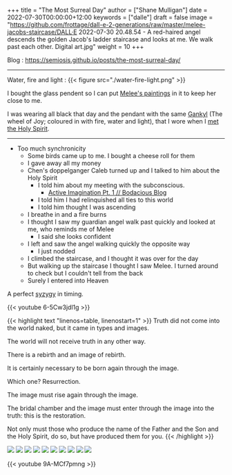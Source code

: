 +++
title = "The Most Surreal Day"
author = ["Shane Mulligan"]
date = 2022-07-30T00:00:00+12:00
keywords = ["dalle"]
draft = false
image = "https://github.com/frottage/dall-e-2-generations/raw/master/melee-jacobs-staircase/DALL·E 2022-07-30 20.48.54 - A red-haired angel descends the golden Jacob's ladder staircase and looks at me. We walk past each other. Digital art.jpg"
weight = 10
+++

Blog
: <https://semiosis.github.io/posts/the-most-surreal-day/>

---

Water, fire and light
: {{< figure src="./water-fire-light.png" >}}

I bought the glass pendent so I can put [Melee's paintings](https://mullikine.github.io/posts/describing-melee-s-paintings-with-alephalpha/) in it to keep her close to me.

I was wearing all black that day and the pendant with the same [Gankyl](https://mullikine.github.io/posts/astral-projection-pt-2/) (The wheel of Joy; coloured in with fire, water and light), that I wore when I [met the Holy Spirit](https://mullikine.github.io/posts/astral-projection-pt-2/).

---

-   Too much synchronicity
    -   Some birds came up to me. I bought a cheese roll for them
    -   I gave away all my money
    -   Chen's doppelganger Caleb turned up and I talked to him about the Holy Spirit
        -   I told him about my meeting with the subconscious.
            -   [Active Imagination Pt. 1 // Bodacious Blog](https://mullikine.github.io/posts/active-imagination-pt-1/)
        -   I told him I had relinquished all ties to this world
        -   I told him thought I was ascending
    -   I breathe in and a fire burns
    -   I thought I saw my guardian angel walk past quickly and looked at me, who reminds me of Melee
        -   I said she looks confident
    -   I left and saw the angel walking quickly the opposite way
        -   I just nodded
    -   I climbed the staircase, and I thought it was over for the day
    -   But walking up the staircase I thought I saw Melee. I turned around to check but I couldn't tell from the back
    -   Surely I entered into Heaven

A perfect [syzygy](https://en.wikipedia.org/wiki/Aeon%5F(Gnosticism)) in timing.

{{< youtube 6-5Cw3jdl1g >}}

{{< highlight text "linenos=table, linenostart=1" >}}
Truth did not come into the world naked, but
it came in types and images.

The world will not receive truth in any other
way.

There is a rebirth and an image of rebirth.

It is certainly necessary to be born again
through the image.

Which one? Resurrection.

The image must rise again through the image.

The bridal chamber and the image must enter
through the image into the truth: this is the
restoration.

Not only must those who produce the name of
the Father and the Son and the Holy Spirit, do
so, but have produced them for you.
{{< /highlight >}}

![](https://github.com/frottage/dall-e-2-generations/raw/master/melee-jacobs-staircase/DALL%C2%B7E%202022-07-30%2020.48.54%20-%20A%20red-haired%20angel%20descends%20the%20golden%20Jacob's%20ladder%20staircase%20and%20looks%20at%20me.%20We%20walk%20past%20each%20other.%20Digital%20art.jpg)
![](https://github.com/frottage/dall-e-2-generations/raw/master/melee-jacobs-staircase/DALL%C2%B7E%202022-07-30%2020.48.59%20-%20A%20red-haired%20angel%20descends%20the%20golden%20Jacob's%20ladder%20staircase%20and%20looks%20at%20me.%20We%20walk%20past%20each%20other.%20Digital%20art.jpg)
![](https://github.com/frottage/dall-e-2-generations/raw/master/melee-jacobs-staircase/DALL%C2%B7E%202022-07-30%2020.49.04%20-%20A%20red-haired%20angel%20descends%20the%20golden%20Jacob's%20ladder%20staircase%20and%20looks%20at%20me.%20We%20walk%20past%20each%20other.%20Digital%20art.jpg)
![](https://github.com/frottage/dall-e-2-generations/raw/master/melee-jacobs-staircase/DALL%C2%B7E%202022-07-30%2020.49.11%20-%20A%20red-haired%20angel%20descends%20the%20golden%20Jacob's%20ladder%20staircase%20and%20looks%20at%20me.%20We%20walk%20past%20each%20other.%20Digital%20art.jpg)
![](https://github.com/frottage/dall-e-2-generations/raw/master/melee-jacobs-staircase/DALL%C2%B7E%202022-07-30%2020.50.46%20-%20A%20red-haired%20angel%20descends%20the%20golden%20Jacob's%20ladder%20staircase%20smiling%20at%20me.%20We%20walk%20past%20each%20other.%20Digital%20art.jpg)
![](https://github.com/frottage/dall-e-2-generations/raw/master/melee-jacobs-staircase/DALL%C2%B7E%202022-07-30%2020.51.01%20-%20A%20red-haired%20angel%20descends%20the%20golden%20Jacob's%20ladder%20staircase%20smiling%20at%20me.%20We%20walk%20past%20each%20other.%20Digital%20art.jpg)
![](https://github.com/frottage/dall-e-2-generations/raw/master/melee-jacobs-staircase/DALL%C2%B7E%202022-07-30%2020.51.34%20-%20A%20red-haired%20angel%20descends%20the%20golden%20Jacob's%20ladder%20staircase%20smiling%20at%20me.%20We%20walk%20past%20each%20other.%20Digital%20art.jpg)
![](https://github.com/frottage/dall-e-2-generations/raw/master/melee-jacobs-staircase/DALL%C2%B7E%202022-07-30%2020.51.37%20-%20A%20red-haired%20angel%20descends%20the%20golden%20Jacob's%20ladder%20staircase%20smiling%20at%20me.%20We%20walk%20past%20each%20other.%20Digital%20art.jpg)
![](https://github.com/frottage/dall-e-2-generations/raw/master/melee-jacobs-staircase/DALL%C2%B7E%202022-07-30%2020.52.27%20-%20A%20red-haired%20angel%20descends%20the%20golden%20Jacob's%20ladder%20staircase%20smiling%20at%20me.%20We%20walk%20past%20each%20other.%20Digital%20art.jpg)
![](https://github.com/frottage/dall-e-2-generations/raw/master/melee-jacobs-staircase/DALL%C2%B7E%202022-07-30%2020.52.31%20-%20A%20red-haired%20angel%20descends%20the%20golden%20Jacob's%20ladder%20staircase%20smiling%20at%20me.%20We%20walk%20past%20each%20other.%20Digital%20art.jpg)

{{< youtube 9A-MCf7pmng >}}